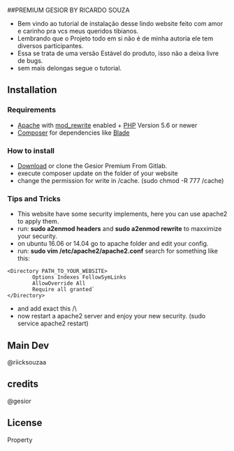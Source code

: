 ##PREMIUM GESIOR BY RICARDO SOUZA
 * Bem vindo ao tutorial de instalação desse lindo website feito com amor e carinho pra vcs meus queridos tibianos.
 * Lembrando que o Projeto todo em si não é de minha autoria ele tem diversos participantes.
 * Essa se trata de uma versão Estável do produto, isso não a deixa livre de bugs.
 * sem mais delongas segue o tutorial.
 
## Installation

### Requirements

* [Apache](http://www.apache.org/) with [mod_rewrite](http://httpd.apache.org/docs/current/mod/mod_rewrite.html) enabled + [PHP](http://php.net) Version 5.6 or newer
* [Composer](http://getcomposer.org) for dependencies like [Blade](https://laravel.com/docs/5.3/blade)

### How to install

* [Download](https://gitlab.com/riicksouzaa/premium-gesior/repository/v1.0.0.0/archive.zip) or clone the Gesior Premium From Gitlab.
* execute composer update on the folder of your website
* change the permission for write in /cache. (sudo chmod -R 777 /cache)

### Tips and Tricks

* This website have some security implements, here you can use apache2 to apply them.
* run: **sudo a2enmod headers** and **sudo a2enmod rewrite** to maxximize your security.
* on ubuntu 16.06 or 14.04 go to apache folder and edit your config.
* run: **sudo vim /etc/apache2/apache2.conf** search for something like this:

```
<Directory PATH_TO_YOUR_WEBSITE>
        Options Indexes FollowSymLinks
        AllowOverride All
        Require all granted`         
</Directory>
```

* and add exact this /\
* now restart a apache2 server and enjoy your new security. (sudo service apache2 restart)

## Main Dev
@riicksouzaa

## credits
@gesior

## License
Property
